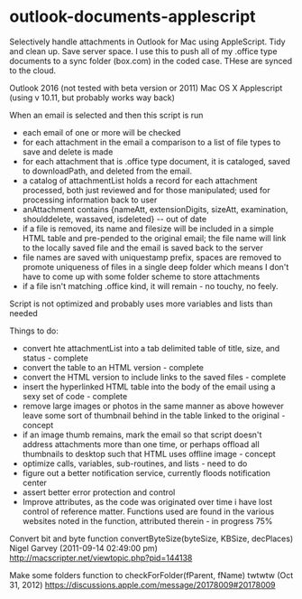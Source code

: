 # outlook-documents-applescript
Selectively handle attachments in Outlook for Mac using AppleScript.  Tidy and clean up.  Save server space.
I use this to push all of my .office type documents to a sync folder (box.com) in the coded case.  THese are synced to the cloud.

Outlook 2016 (not tested with beta version or 2011)
Mac OS X Applescript (using v 10.11, but probably works way back)

When an email is selected and then this script is run

* each email of one or more will be checked
* for each attachment in the email a comparison to a list of file types to save and delete is made
* for each attachment that is .office type document, it is cataloged, saved to downloadPath, and deleted from the email.
* a catalog of attachmentList holds a record for each attachment processed, both just reviewed and for those manipulated; used for processing information back to user
* anAttachment contains {nameAtt, extensionDigits, sizeAtt, examination, shoulddelete, wassaved, isdeleted} -- out of date
* if a file is removed, its name and filesize will be included in a simple HTML table and pre-pended to the original email; the file name will link to the locally saved file and the email is saved back to the server
* file names are saved with uniquestamp prefix, spaces are removed to promote uniqueness of files in a single deep folder which means I don't have to come up with some folder scheme to store attachments
* if a file isn't matching .office kind, it will remain - no touchy, no feely.

Script is not optimized and probably uses more variables and lists than needed

Things to do:

* convert hte attachmentList into a tab delimited table of title, size, and status - complete
* convert the table to an HTML version - complete
* convert the HTML version to include links to the saved files - complete
* insert the hyperlinked HTML table into the body of the email using a sexy set of code - complete
* remove large images or photos in the same manner as above however leave some sort of thumbnail behind in the table linked to the original - concept
* if an image thumb remains, mark the email so that script doesn't address attachments more than one time, or perhaps offload all thumbnails to desktop such that HTML uses offline image - concept
* optimize calls, variables, sub-routines, and lists - need to do
* figure out a better notification service, currently floods notification center
* assert better error protection and control
* Improve attributes, as the code was originated over time i have lost control of reference matter. Functions used are found in the various websites noted in the function, attributed therein - in progress 75%





Convert bit and byte
function convertByteSize(byteSize, KBSize, decPlaces)
Nigel Garvey (2011-09-14 02:49:00 pm)
http://macscripter.net/viewtopic.php?pid=144138

Make some folders
function to checkForFolder(fParent, fName)
twtwtw (Oct 31, 2012)
https://discussions.apple.com/message/20178009#20178009
